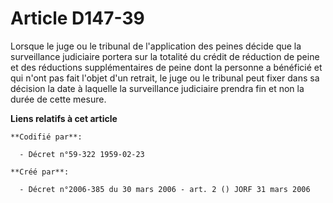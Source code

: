 # Article D147-39

Lorsque le juge ou le tribunal de l'application des peines décide que la surveillance judiciaire portera sur la totalité du
crédit de réduction de peine et des réductions supplémentaires de peine dont la personne a bénéficié et qui n'ont pas fait
l'objet d'un retrait, le juge ou le tribunal peut fixer dans sa décision la date à laquelle la surveillance judiciaire
prendra fin et non la durée de cette mesure.

**Liens relatifs à cet article**

	**Codifié par**:

	  - Décret n°59-322 1959-02-23

	**Créé par**:

	  - Décret n°2006-385 du 30 mars 2006 - art. 2 () JORF 31 mars 2006
